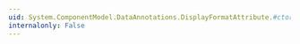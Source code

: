 ```yaml
---
uid: System.ComponentModel.DataAnnotations.DisplayFormatAttribute.#ctor
internalonly: False
---
```

